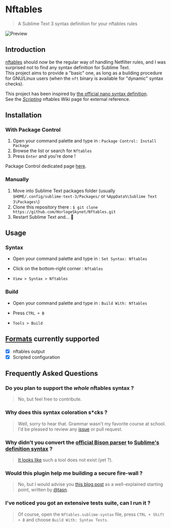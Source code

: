 # Nftables

> A Sublime Text 3 syntax definition for your nftables rules

![Preview](https://i.imgur.com/maXvyiJ.png)

## Introduction

[nftables](https://netfilter.org/projects/nftables/) should _now_ be the regular way of handling Netfilter rules, and I was surprised not to find any syntax definition for Sublime Text.  
This project aims to provide a "basic" one, as long as a building procedure for GNU/Linux users (when the `nft` binary is available for "dynamic" syntax checks).

This project has been inspired by [the official nano syntax definition](https://git.savannah.gnu.org/cgit/nano.git/tree/syntax/nftables.nanorc).  
See the [_Scripting_](https://wiki.nftables.org/wiki-nftables/index.php/Scripting) nftables Wiki page for external reference.

## Installation

### With Package Control

1. Open your command palette and type in : `Package Control: Install Package`
2. Browse the list or search for `Nftables`
3. Press `Enter` and you're done !

Package Control dedicated page [here](https://packagecontrol.io/packages/Nftables).

### Manually

1. Move into Sublime Text packages folder (usually `$HOME/.config/sublime-text-3/Packages/` or `%AppData%\Sublime Text 3\Packages\`)
2. Clone this repository there : `$ git clone https://github.com/HorlogeSkynet/Nftables.git`
3. Restart Sublime Text and... :tada:

## Usage

### Syntax

* Open your command palette and type in : `Set Syntax: Nftables`

* Click on the bottom-right corner : `Nftables`

* `View > Syntax > Nftables`

### Build

* Open your command palette and type in : `Build With: Nftables`

* Press `CTRL + B`

* `Tools > Build`

## [Formats](https://wiki.nftables.org/wiki-nftables/index.php/Scripting#File_formats) currently supported

* [X] nftables output
* [X] Scripted configuration

## Frequently Asked Questions

### Do you plan to support the _whole_ nftables syntax ?

> No, but feel free to contribute.

### Why does this syntax coloration s\*cks ?

> Well, sorry to hear that. Grammar wasn't my favorite course at school.  
> I'd be pleased to review any [issue](https://github.com/HorlogeSkynet/Nftables/issues/new) or pull request.

### Why didn't you convert the [official Bison parser](https://git.netfilter.org/nftables/tree/src/parser_bison.y) to [Sublime's definition syntax](https://www.sublimetext.com/docs/3/syntax.html) ?

> [It looks like](https://forum.sublimetext.com/t/convert-bnf-yacc-grammar-definition-to-syntax-package/15980) such a tool does not exist (yet ?).

### Would this plugin help me building a secure fire-wall ?

> No, but I would advise you [this blog post](https://stosb.com/blog/explaining-my-configs-nftables/) as a well-explained starting point, written by [@tasn](https://github.com/tasn).

### I've noticed you got an extensive tests suite, can I run it ?

> Of course, open the `Nftables.sublime-syntax` file, press `CTRL + Shift + B` and choose `Build With: Syntax Tests`.
